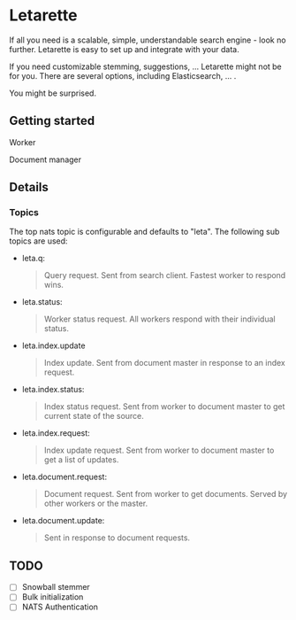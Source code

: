 # Letarette

If all you need is a scalable, simple, understandable search engine - look no further.
Letarette is easy to set up and integrate with your data.

If you need customizable stemming, suggestions, ... Letarette might not be for you.
There are several options, including Elasticsearch, ...  .

You might be surprised.

## Getting started

Worker

Document manager

## Details

### Topics

The top nats topic is configurable and defaults to "leta".
The following sub topics are used:

- leta.q:
    >Query request. Sent from search client. Fastest worker to respond wins.
- leta.status:
    >Worker status request. All workers respond with their individual status.
- leta.index.update
    >Index update. Sent from document master in response to an index request.
- leta.index.status:
    >Index status request. Sent from worker to document master to get current state of the source.
- leta.index.request:
    >Index update request. Sent from worker to document master to get a list of updates.
- leta.document.request:
    >Document request. Sent from worker to get documents. Served by other workers or the master.
- leta.document.update:
    >Sent in response to document requests.

## TODO

- [ ] Snowball stemmer
- [ ] Bulk initialization
- [ ] NATS Authentication
